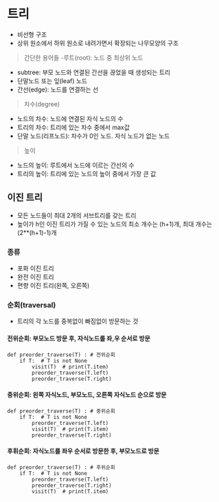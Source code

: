 # 트리
- 비선형 구조
- 상위 원소에서 하위 원소로 내려가면서 확장되는 나무모양의 구조
> 간단한 용어들
-루트(root):  노드 중 최상위 노드
- subtree: 부모 노드와 연결된 간선을 끊었을 때 생성되는 트리
- 단말노드 또는 잎(leaf) 노드
- 간선(edge): 노드를 연결하는 선

> 차수(degree)
- 노드의 차수: 노드에 연결된 자식 노드의 수
- 트리의 차수: 트리에 있는 차수 중에서 max값
- 단말 노드(리프노드): 차수가 0인 노드. 자식 노드가 없는 노드

> 높이
- 노드의 높이: 루트에서 노드에 이르는 간선의 수
- 트리의 높이: 트리에 있는 노드의 높이 중에서 가장 큰 값

## 이진 트리
- 모든 노드들이 최대 2개의 서브트리를 갖는 트리
- 높이가 h인 이진 트리가 가질 수 있는 노드의 최소 개수는 (h+1)개, 최대 개수는 (2**(h+1)-1)개

### 종류
- 포화 이진 트리
- 완전 이진 트리
- 편향 이진 트리(왼쪽, 오른쪽)

### 순회(traversal)
- 트리의 각 노드를 중복없이 빠짐없이 방문하는 것
#### 전위순회: 부모노드 방문 후, 자식노드를 좌,우 순서로 방문
```
def preorder_traverse(T) : # 전위순회
    if T:  # T is not None
        visit(T)  # print(T.item)
        preorder_traverse(T.left)
        preorder_traverse(T.right)
```
#### 중위순회: 왼쪽 자식노드, 부모노드, 오른쪽 자식노드 순으로 방문
```
def preorder_traverse(T) : # 중위순회
    if T:  # T is not None
        preorder_traverse(T.left)
        visit(T)  # print(T.item)
        preorder_traverse(T.right)
```
#### 후휘순회: 자식노드를 좌우 순서로 방문한 후, 부모노드로 방문
```
def preorder_traverse(T) : # 후위순회
    if T:  # T is not None
        preorder_traverse(T.left)
        preorder_traverse(T.right)
        visit(T)  # print(T.item)
```

